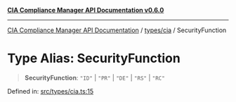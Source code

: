 [**CIA Compliance Manager API Documentation v0.6.0**](../../../README.md)

***

[CIA Compliance Manager API Documentation](../../../modules.md) / [types/cia](../README.md) / SecurityFunction

# Type Alias: SecurityFunction

> **SecurityFunction**: `"ID"` \| `"PR"` \| `"DE"` \| `"RS"` \| `"RC"`

Defined in: [src/types/cia.ts:15](https://github.com/Hack23/cia-compliance-manager/blob/32fe683007dd7fe1aa6b244d2353e60fab4f51de/src/types/cia.ts#L15)
